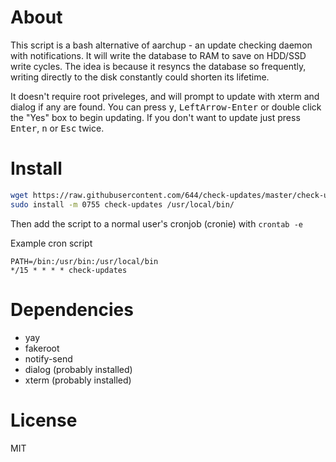 # About
This script is a bash alternative of aarchup - an update checking daemon with notifications. It will write the database to RAM to save on HDD/SSD write cycles. The idea is because it resyncs the database so frequently, writing directly to the disk constantly could shorten its lifetime.

It doesn't require root priveleges, and will prompt to update with xterm and dialog if any are found. You can press <kbd>y</kbd>, <kbd>LeftArrow-Enter</kbd> or double click the "Yes" box to begin updating. If you don't want to update just press <kbd>Enter</kbd>, <kbd>n</kbd> or <kbd>Esc</kbd> twice.

# Install
```bash
wget https://raw.githubusercontent.com/644/check-updates/master/check-updates
sudo install -m 0755 check-updates /usr/local/bin/
```

Then add the script to a normal user's cronjob (cronie) with ```crontab -e```

Example cron script
```
PATH=/bin:/usr/bin:/usr/local/bin
*/15 * * * * check-updates
```

# Dependencies
- yay
- fakeroot
- notify-send
- dialog (probably installed)
- xterm (probably installed)

# License
MIT
